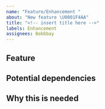 ```yaml
---
name: "Feature/Enhancement "
about: "New feature \U0001F4AA"
title: "<!-- insert title here -->"
labels: Enhancement
assignees: Bobbbay
---
```


## Feature

<!-- Describe your feature here -->

## Potential dependencies

<!--
[Three.js](https://threejs.org/) [docs](https://threejs.org/docs/index.html#manual/en/introduction/Creating-a-scene)
-->

## Why this is needed

<!--
3D animations are in the designs, and three.js is the best for this.
-->
